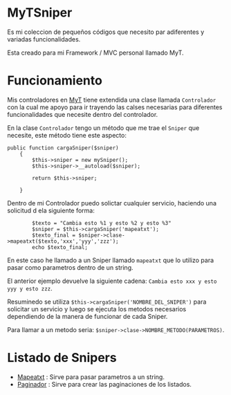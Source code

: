 MyTSniper
=========

Es mi coleccion de pequeños códigos que necesito par adiferentes y variadas funcionalidades.

Esta creado para mi Framework / MVC personal llamado MyT.

# Funcionamiento

Mis controladores en [MyT][1] tiene extendida una clase llamada `Controlador` con la cual me apoyo para ir trayendo las calses necesarias para diferentes funcionalidades que necesite dentro del controlador.

En la clase `Controlador` tengo un método que me trae el `Sniper` que necesite, este método tiene este aspecto:

```
public function cargaSniper($sniper)
	{
		$this->sniper = new mySniper();
		$this->sniper->__autoload($sniper);	
		
		return $this->sniper;
		
	}

```

Dentro de mi Controlador puedo solictar cualquier servicio, haciendo una solicitud d ela siguiente forma:

```
		$texto = "Cambia esto %1 y esto %2 y esto %3"
		$sniper = $this->cargaSniper('mapeatxt');
		$texto_final = $sniper->clase->mapeatxt($texto,'xxx','yyy','zzz');
		echo $texto_final;

```

En este caso he llamado a un Sniper llamado `mapeatxt` que lo utilizo para pasar como parametros dentro de un string.

El anterior ejemplo devuelve la siguiente cadena: `Cambia esto xxx y esto yyy y esto zzz`.

Resuminedo se utiliza `$this->cargaSniper('NOMBRE_DEL_SNIPER')` para solicitar un servicio y luego se ejecuta los metodos necesarios dependiendo de la manera de funcionar de cada Sniper.

Para llamar a un metodo seria: `$sniper->clase->NOMBRE_METODO(PARAMETROS)`.


# Listado de Snipers

- [Mapeatxt][2] : Sirve para pasar parametros a un string.
- [Paginador][3] : Sirve para crear las paginaciones de los listados.

[1]: https://github.com/Didweb/MyT
[2]: mapeatxt.md
[3]: paginador.md
